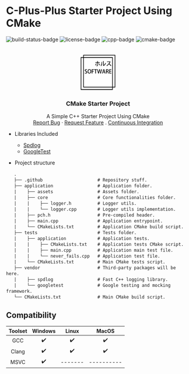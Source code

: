 # C-Plus-Plus Starter Project Using CMake
![build-status-badge] ![license-badge] ![cpp-badge] ![cmake-badge]
<!-- PROJECT LOGO -->
<br />
<div align="center">
  <a href="https://github.com/thiago-rezende/cmake-starter-project">
    <img src=".github/logo.png" alt="Logo" width="100" height="100">
  </a>

  <h3 align="center">CMake Starter Project</h3>
  <p align="center">
    A Simple C++ Starter Project Using CMake
    <br />
    <a href="https://github.com/thiago-rezende/cmake-starter-project/issues">Report Bug</a>
    ·
    <a href="https://github.com/thiago-rezende/cmake-starter-project/issues">Request Feature</a>
    .
    <a href="https://github.com/thiago-rezende/cmake-starter-project/actions">Continuous Integration</a>
  </p>
</div>

 - Libraries Included
    - [Spdlog][spdlog-url]
    - [GoogleTest][googletest-url]

 - Project structure
 ```
    .
    ├── .github                     # Repository stuff.
    ├── application                 # Application folder.
    |    ├── assets                 # Assets folder.
    |    ├── core                   # Core functionalities folder.
    |    |    ├── logger.h          # Logger utils.
    |    |    └── logger.cpp        # Logger utils implementation.
    |    ├── pch.h                  # Pre-compiled header.
    |    ├── main.cpp               # Application entrypoint.
    |    └── CMakeLists.txt         # Application CMake build script.
    ├── tests                       # Tests folder.
    |    ├── application            # Application tests.
    |    |    ├── CMakeLists.txt    # Application tests CMake script.
    |    |    ├── main.cpp          # Application main test file.
    |    |    └── never_fails.cpp   # Application test file.
    |    └── CMakeLists.txt         # Main CMake tests script.
    ├── vendor                      # Third-party packages will be here.
    |    ├── spdlog                 # Fast C++ logging library.
    |    └── googletest             # Google testing and mocking framework.
    └── CMakeLists.txt              # Main CMake build script.
```
 ## Compatibility

 | Toolset | Windows |  Linux  |   MacOS    |
 | :-----: | :-----: | :-----: | :--------: |
 |   GCC   |    ✔️    |    ✔️    |    ✔️    |
 |  Clang   |    ✔️    |    ✔️    |    ✔️    |
 |  MSVC   |    ✔️    | ------- | ---------- |

<!-- Links -->
[cmake-url]: https://cmake.org/
[spdlog-url]: https://github.com/gabime/spdlog
[googletest-url]: https://github.com/google/googletest

<!-- Badges -->
[build-status-badge]: https://github.com/thiago-rezende/cmake-starter-project/workflows/build/badge.svg
[license-badge]: https://img.shields.io/badge/license-MIT-blue.svg?style=flat-square
[cmake-badge]: https://img.shields.io/badge/CMake-3.16.0-blueviolet.svg?style=flat-square
[cpp-badge]: https://img.shields.io/badge/C++-17-orange.svg?style=flat-square

